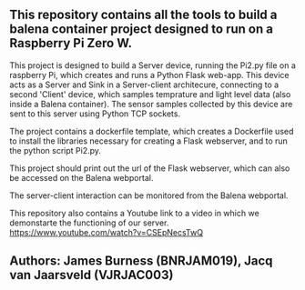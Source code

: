 ## This repository contains all the tools to build a balena container project designed to run on a Raspberry Pi Zero W.

This project is designed to build a Server device, running the Pi2.py file on a raspberry Pi, which creates and runs a Python Flask web-app. This device acts as a Server and Sink in a Server-client architecure, connecting to a second 'Client' device, which samples temprature and light level data (also inside a Balena container). The sensor samples collected by this device are sent to this server using Python TCP sockets.

The project contains a dockerfile template, which creates a Dockerfile used to install the libraries necessary for creating a Flask webserver, and to run the python script Pi2.py.

This project should print out the url of the Flask webserver, which can also be accessed on the Balena webportal.

The server-client interaction can be monitored from the Balena webportal.

This repository also contains a Youtube link to a video in which we demonstarte the functioning of our server.
https://www.youtube.com/watch?v=CSEpNecsTwQ

## Authors: James Burness (BNRJAM019), Jacq van Jaarsveld (VJRJAC003)
